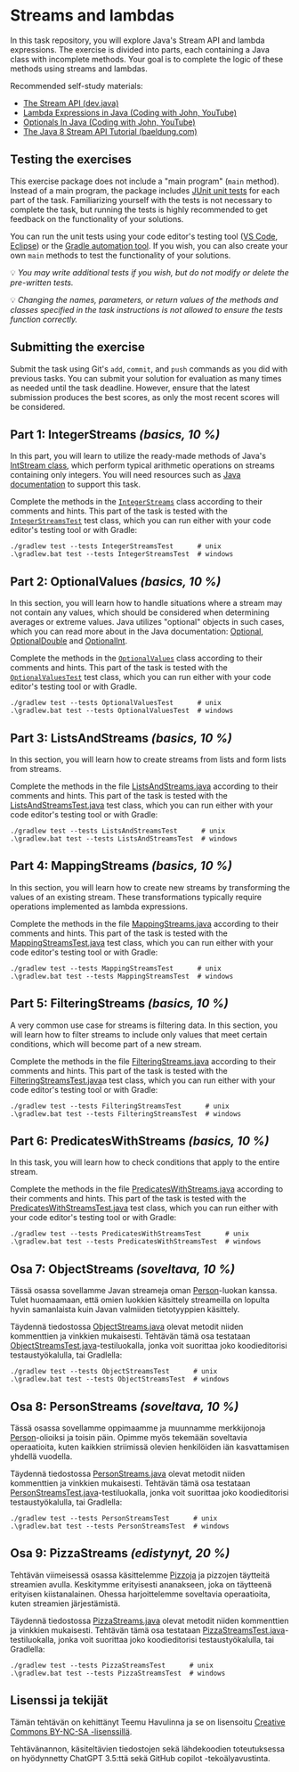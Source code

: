# Streams and lambdas

In this task repository, you will explore Java's Stream API and lambda expressions. The exercise is divided into parts, each containing a Java class with incomplete methods. Your goal is to complete the logic of these methods using streams and lambdas.

Recommended self-study materials:

* [The Stream API (dev.java)](https://dev.java/learn/api/streams/)
* [Lambda Expressions in Java (Coding with John, YouTube)](https://youtu.be/tj5sLSFjVj4)
* [Optionals In Java (Coding with John, YouTube)](https://youtu.be/vKVzRbsMnTQ)
* [The Java 8 Stream API Tutorial (baeldung.com)](https://www.baeldung.com/java-8-streams)

## Testing the exercises

This exercise package does not include a "main program" (`main` method). Instead of a main program, the package includes [JUnit unit tests](./src/test/java/) for each part of the task. Familiarizing yourself with the tests is not necessary to complete the task, but running the tests is highly recommended to get feedback on the functionality of your solutions.

You can run the unit tests using your code editor's testing tool ([VS Code](https://code.visualstudio.com/docs/java/java-testing), [Eclipse](https://www.vogella.com/tutorials/JUnitEclipse/article.html)) or the [Gradle automation tool](https://docs.gradle.org/current/userguide/java_testing.html). If you wish, you can also create your own `main` methods to test the functionality of your solutions.

💡 *You may write additional tests if you wish, but do not modify or delete the pre-written tests.*

💡 *Changing the names, parameters, or return values of the methods and classes specified in the task instructions is not allowed to ensure the tests function correctly.*

## Submitting the exercise

Submit the task using Git's `add`, `commit`, and `push` commands as you did with previous tasks. You can submit your solution for evaluation as many times as needed until the task deadline. However, ensure that the latest submission produces the best scores, as only the most recent scores will be considered.

## Part 1: IntegerStreams *(basics, 10 %)*

In this part, you will learn to utilize the ready-made methods of Java's [IntStream class](https://docs.oracle.com/en/java/javase/17/docs/api/java.base/java/util/stream/IntStream.html), which perform typical arithmetic operations on streams containing only integers. You will need resources such as [Java documentation](https://docs.oracle.com/en/java/javase/17/docs/api/java.base/java/util/stream/IntStream.html) to support this task.

Complete the methods in the [`IntegerStreams`](./src/main/java/part01/IntegerStreams.java) class according to their comments and hints. This part of the task is tested with the [`IntegerStreamsTest`](./src/test/java/part01/IntegerStreamsTest.java) test class, which you can run either with your code editor's testing tool or with Gradle:

```
./gradlew test --tests IntegerStreamsTest      # unix
.\gradlew.bat test --tests IntegerStreamsTest  # windows
```

## Part 2: OptionalValues *(basics, 10 %)*

In this section, you will learn how to handle situations where a stream may not contain any values, which should be considered when determining averages or extreme values. Java utilizes "optional" objects in such cases, which you can read more about in the Java documentation: [Optional](https://docs.oracle.com/en/java/javase/17/docs/api/java.base/java/util/Optional.html), [OptionalDouble](https://docs.oracle.com/en/java/javase/17/docs/api/java.base/java/util/OptionalDouble.html) and [OptionalInt](https://docs.oracle.com/en/java/javase/17/docs/api/java.base/java/util/OptionalInt.html).

Complete the methods in the [`OptionalValues`](./src/main/java/part02/OptionalValues.java) class according to their comments and hints. This part of the task is tested with the [`OptionalValuesTest`](./src/test/java/part02/OptionalValuesTest.java) test class, which you can run either with your code editor's testing tool or with Gradle.

```
./gradlew test --tests OptionalValuesTest      # unix
.\gradlew.bat test --tests OptionalValuesTest  # windows
```

## Part 3: ListsAndStreams *(basics, 10 %)*

In this section, you will learn how to create streams from lists and form lists from streams.

Complete the methods in the file [ListsAndStreams.java](./src/main/java/part03/ListsAndStreams.java) according to their comments and hints. This part of the task is tested with the [ListsAndStreamsTest.java](./src/test/java/part03/ListsAndStreamsTest.java) test class, which you can run either with your code editor's testing tool or with Gradle:

```
./gradlew test --tests ListsAndStreamsTest      # unix
.\gradlew.bat test --tests ListsAndStreamsTest  # windows
```

## Part 4: MappingStreams *(basics, 10 %)*

In this section, you will learn how to create new streams by transforming the values of an existing stream. These transformations typically require operations implemented as lambda expressions.

Complete the methods in the file [MappingStreams.java](./src/main/java/part04/MappingStreams.java) according to their comments and hints. This part of the task is tested with the [MappingStreamsTest.java](./src/test/java/part04/MappingStreamsTest.java) test class, which you can run either with your code editor's testing tool or with Gradle:

```
./gradlew test --tests MappingStreamsTest      # unix
.\gradlew.bat test --tests MappingStreamsTest  # windows
```

## Part 5: FilteringStreams *(basics, 10 %)*

A very common use case for streams is filtering data. In this section, you will learn how to filter streams to include only values that meet certain conditions, which will become part of a new stream.

Complete the methods in the file [FilteringStreams.java](./src/main/java/part05/FilteringStreams.java) according to their comments and hints. This part of the task is tested with the [FilteringStreamsTest.java](./src/test/java/part05/FilteringStreamsTest.java)a test class, which you can run either with your code editor's testing tool or with Gradle:

```
./gradlew test --tests FilteringStreamsTest      # unix
.\gradlew.bat test --tests FilteringStreamsTest  # windows
```

## Part 6: PredicatesWithStreams *(basics, 10 %)*

In this task, you will learn how to check conditions that apply to the entire stream.

Complete the methods in the file [PredicatesWithStreams.java](./src/main/java/part06/PredicatesWithStreams.java) according to their comments and hints. This part of the task is tested with the [PredicatesWithStreamsTest.java](./src/test/java/part06/PredicatesWithStreamsTest.java) test class, which you can run either with your code editor's testing tool or with Gradle:

```
./gradlew test --tests PredicatesWithStreamsTest      # unix
.\gradlew.bat test --tests PredicatesWithStreamsTest  # windows
```

## Osa 7: ObjectStreams *(soveltava, 10 %)*

Tässä osassa sovellamme Javan streameja oman [Person](./src/main/java/person/Person.java)-luokan kanssa. Tulet huomaamaan, että omien luokkien käsittely streameilla on lopulta hyvin samanlaista kuin Javan valmiiden tietotyyppien käsittely.

Täydennä tiedostossa [ObjectStreams.java](./src/main/java/part07/ObjectStreams.java) olevat metodit niiden kommenttien ja vinkkien mukaisesti. Tehtävän tämä osa testataan [ObjectStreamsTest.java](./src/test/java/part07/ObjectStreamsTest.java)-testiluokalla, jonka voit suorittaa joko koodieditorisi testaustyökalulla, tai Gradlella:

```
./gradlew test --tests ObjectStreamsTest      # unix
.\gradlew.bat test --tests ObjectStreamsTest  # windows
```

## Osa 8: PersonStreams *(soveltava, 10 %)*

Tässä osassa sovellamme oppimaamme ja muunnamme merkkijonoja [Person](./src/main/java/person/Person.java)-olioiksi ja toisin päin. Opimme myös tekemään soveltavia operaatioita, kuten kaikkien striimissä olevien henkilöiden iän kasvattamisen yhdellä vuodella.

Täydennä tiedostossa [PersonStreams.java](./src/main/java/part08/PersonStreams.java) olevat metodit niiden kommenttien ja vinkkien mukaisesti. Tehtävän tämä osa testataan [PersonStreamsTest.java](./src/test/java/part08/PersonStreamsTest.java)-testiluokalla, jonka voit suorittaa joko koodieditorisi testaustyökalulla, tai Gradlella:

```
./gradlew test --tests PersonStreamsTest      # unix
.\gradlew.bat test --tests PersonStreamsTest  # windows
```


## Osa 9: PizzaStreams *(edistynyt, 20 %)*

Tehtävän viimeisessä osassa käsittelemme [Pizzoja](./src/main/java/pizza/Pizza.java) ja pizzojen täytteitä streamien avulla. Keskitymme erityisesti ananakseen, joka on täytteenä erityisen kiistanalainen. Ohessa harjoittelemme soveltavia operaatioita, kuten streamien järjestämistä.

Täydennä tiedostossa [PizzaStreams.java](./src/main/java/part09/PizzaStreams.java) olevat metodit niiden kommenttien ja vinkkien mukaisesti. Tehtävän tämä osa testataan [PizzaStreamsTest.java](./src/test/java/part09/PizzaStreamsTest.java)-testiluokalla, jonka voit suorittaa joko koodieditorisi testaustyökalulla, tai Gradlella:

```
./gradlew test --tests PizzaStreamsTest      # unix
.\gradlew.bat test --tests PizzaStreamsTest  # windows
```


## Lisenssi ja tekijät

Tämän tehtävän on kehittänyt Teemu Havulinna ja se on lisensoitu [Creative Commons BY-NC-SA -lisenssillä](https://creativecommons.org/licenses/by-nc-sa/4.0/).

Tehtävänannon, käsiteltävien tiedostojen sekä lähdekoodien toteutuksessa on hyödynnetty ChatGPT 3.5:ttä sekä GitHub copilot -tekoälyavustinta.
